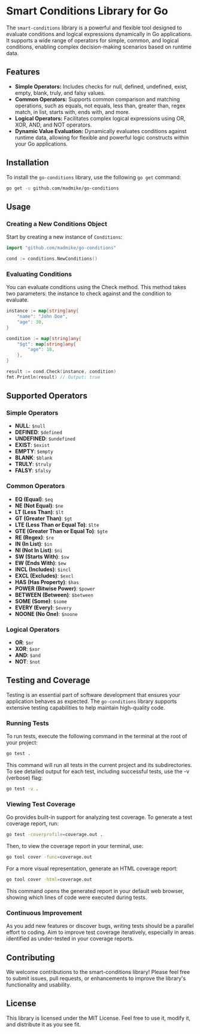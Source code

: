 # Smart Conditions Library for Go

The `smart-conditions` library is a powerful and flexible tool designed to evaluate conditions and logical expressions dynamically in Go applications. It supports a wide range of operators for simple, common, and logical conditions, enabling complex decision-making scenarios based on runtime data.

## Features

- **Simple Operators:** Includes checks for null, defined, undefined, exist, empty, blank, truly, and falsy values.
- **Common Operators:** Supports common comparison and matching operations, such as equals, not equals, less than, greater than, regex match, in list, starts with, ends with, and more.
- **Logical Operators:** Facilitates complex logical expressions using OR, XOR, AND, and NOT operators.
- **Dynamic Value Evaluation:** Dynamically evaluates conditions against runtime data, allowing for flexible and powerful logic constructs within your Go applications.

## Installation

To install the `go-conditions` library, use the following `go get` command:

```bash
go get -u github.com/madmike/go-conditions
```

## Usage

### Creating a New Conditions Object

Start by creating a new instance of `Conditions`:

```go
import "github.com/madmike/go-conditions"

cond := conditions.NewConditions()
```

### Evaluating Conditions

You can evaluate conditions using the Check method. This method takes two parameters: the instance to check against and the condition to evaluate.

```go
instance := map[string]any{
    "name": "John Doe",
    "age": 30,
}

condition := map[string]any{
    "$gt": map[string]any{
        "age": 18,
    },
}

result := cond.Check(instance, condition)
fmt.Println(result) // Output: true
```

## Supported Operators

### Simple Operators

- **NULL**: `$null`
- **DEFINED**: `$defined`
- **UNDEFINED**: `$undefined`
- **EXIST**: `$exist`
- **EMPTY**: `$empty`
- **BLANK**: `$blank`
- **TRULY**: `$truly`
- **FALSY**: `$falsy`

### Common Operators

- **EQ (Equal)**: `$eq`
- **NE (Not Equal)**: `$ne`
- **LT (Less Than)**: `$lt`
- **GT (Greater Than)**: `$gt`
- **LTE (Less Than or Equal To)**: `$lte`
- **GTE (Greater Than or Equal To)**: `$gte`
- **RE (Regex)**: `$re`
- **IN (In List)**: `$in`
- **NI (Not In List)**: `$ni`
- **SW (Starts With)**: `$sw`
- **EW (Ends With)**: `$ew`
- **INCL (Includes)**: `$incl`
- **EXCL (Excludes)**: `$excl`
- **HAS (Has Property)**: `$has`
- **POWER (Bitwise Power)**: `$power`
- **BETWEEN (Between)**: `$between`
- **SOME (Some)**: `$some`
- **EVERY (Every)**: `$every`
- **NOONE (No One)**: `$noone`

### Logical Operators

- **OR**: `$or`
- **XOR**: `$xor`
- **AND**: `$and`
- **NOT**: `$not`

## Testing and Coverage

Testing is an essential part of software development that ensures your application behaves as expected. The `go-conditions` library supports extensive testing capabilities to help maintain high-quality code.

### Running Tests

To run tests, execute the following command in the terminal at the root of your project:

```bash
go test .
```

This command will run all tests in the current project and its subdirectories. To see detailed output for each test, including successful tests, use the -v (verbose) flag:

```bash
go test -v .
```

### Viewing Test Coverage

Go provides built-in support for analyzing test coverage. To generate a test coverage report, run:

```bash
go test -coverprofile=coverage.out .
```

Then, to view the coverage report in your terminal, use:

```bash
go tool cover -func=coverage.out
```

For a more visual representation, generate an HTML coverage report:

```bash
go tool cover -html=coverage.out
```

This command opens the generated report in your default web browser, showing which lines of code were executed during tests.

### Continuous Improvement

As you add new features or discover bugs, writing tests should be a parallel effort to coding. Aim to improve test coverage iteratively, especially in areas identified as under-tested in your coverage reports.

## Contributing

We welcome contributions to the smart-conditions library! Please feel free to submit issues, pull requests, or enhancements to improve the library's functionality and usability.

## License

This library is licensed under the MIT License. Feel free to use it, modify it, and distribute it as you see fit.
